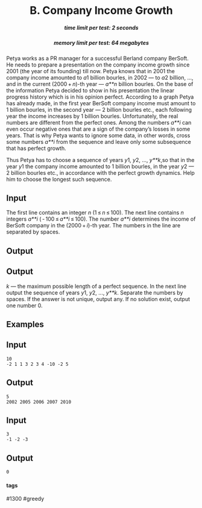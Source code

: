 <h1 style='text-align: center;'> B. Company Income Growth</h1>

<h5 style='text-align: center;'>time limit per test: 2 seconds</h5>
<h5 style='text-align: center;'>memory limit per test: 64 megabytes</h5>

Petya works as a PR manager for a successful Berland company BerSoft. He needs to prepare a presentation on the company income growth since 2001 (the year of its founding) till now. Petya knows that in 2001 the company income amounted to *a*1 billion bourles, in 2002 — to *a*2 billion, ..., and in the current (2000 + *n*)-th year — *a**n* billion bourles. On the base of the information Petya decided to show in his presentation the linear progress history which is in his opinion perfect. According to a graph Petya has already made, in the first year BerSoft company income must amount to 1 billion bourles, in the second year — 2 billion bourles etc., each following year the income increases by 1 billion bourles. Unfortunately, the real numbers are different from the perfect ones. Among the numbers *a**i* can even occur negative ones that are a sign of the company’s losses in some years. That is why Petya wants to ignore some data, in other words, cross some numbers *a**i* from the sequence and leave only some subsequence that has perfect growth.

Thus Petya has to choose a sequence of years *y*1, *y*2, ..., *y**k*,so that in the year *y*1 the company income amounted to 1 billion bourles, in the year *y*2 — 2 billion bourles etc., in accordance with the perfect growth dynamics. Help him to choose the longest such sequence.

## Input

The first line contains an integer *n* (1 ≤ *n* ≤ 100). The next line contains *n* integers *a**i* ( - 100 ≤ *a**i* ≤ 100). The number *a**i* determines the income of BerSoft company in the (2000 + *i*)-th year. The numbers in the line are separated by spaces.

## Output

## Output

 *k* — the maximum possible length of a perfect sequence. In the next line output the sequence of years *y*1, *y*2, ..., *y**k*. Separate the numbers by spaces. If the answer is not unique, output any. If no solution exist, output one number 0.

## Examples

## Input


```
10  
-2 1 1 3 2 3 4 -10 -2 5  

```
## Output


```
5  
2002 2005 2006 2007 2010  

```
## Input


```
3  
-1 -2 -3  

```
## Output


```
0  

```


#### tags 

#1300 #greedy 